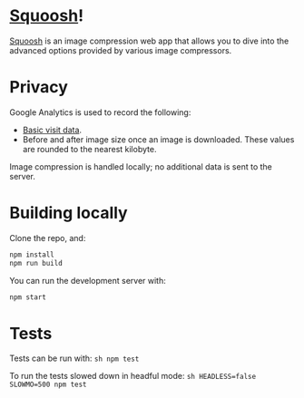 # [Squoosh]!

[Squoosh] is an image compression web app that allows you to dive into the advanced options provided
by various image compressors.

# Privacy

Google Analytics is used to record the following:

* [Basic visit data](https://support.google.com/analytics/answer/6004245?ref_topic=2919631).
* Before and after image size once an image is downloaded. These values are rounded to the nearest
  kilobyte.

Image compression is handled locally; no additional data is sent to the server.

# Building locally

Clone the repo, and:

```sh
npm install
npm run build
```

You can run the development server with:

```sh
npm start
```

# Tests
Tests can be run with:
``sh
npm test
``

To run the tests slowed down in headful mode:
``sh
HEADLESS=false SLOWMO=500 npm test
``

[Squoosh]: https://squoosh.app
